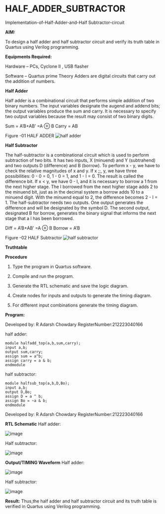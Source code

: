 # HALF_ADDER_SUBTRACTOR

Implementation-of-Half-Adder-and-Half Subtractor-circuit

**AIM:**

To design a half adder and half subtractor circuit and verify its truth table in Quartus using Verilog programming.

**Equipments Required:**

Hardware – PCs, Cyclone II , USB flasher 

Software – Quartus prime Theory Adders are digital circuits that carry out the addition of numbers.

**Half Adder**

Half adder is a combinational circuit that performs simple addition of two binary numbers. The input variables designate the augend and addend bits; the output variables produce the sum and carry. It is necessary to specify two output variables because the result may consist of two binary digits.

Sum = A’B+AB’ =A ⊕ B Carry = AB



Figure -01 HALF ADDER
![half adder](https://github.com/ADARSH778/HALF_ADDER_SUBTRACTOR/assets/149347361/eae43133-3f41-4174-a9bb-4f3ef3a8c5ef)

**Half Subtractor**

The half-subtractor is a combinational circuit which is used to perform subtraction of two bits. It has two inputs, X (minuend) and Y (subtrahend) and two outputs D (difference) and B (borrow). To perform x - y, we have to check the relative magnitudes of x and y. If x ;;, y, we have three possibilities: 0 - 0 = 0, 1 - 0 = 1, and 1 - I = 0. The result is called the difference bit. If x < y, we have 0 - I, and it is necessary to borrow a 1 from the next higher stage. The I borrowed from the next higher stage adds 2 to the minuend bit, just as in the decimal system a borrow adds 10 to a minuend digit. With the minuend equal to 2, the difference becomes 2 - I = 1. The half-subtractor needs two outputs. One output generates the difference and will be designated by the symbol D. The second output, designated B for borrow, generates the binary signal that informs the next stage that a I has been borrowed. 

Diff = A’B+AB’ =A ⊕ B
Borrow = A’B



Figure -02 HALF Subtractor
![half subtractor](https://github.com/ADARSH778/HALF_ADDER_SUBTRACTOR/assets/149347361/2f37a0dd-1a1a-40f5-b931-3c07c1f561b8)

**Truthtable**

**Procedure**

1.	Type the program in Quartus software.

2.	Compile and run the program.

3.	Generate the RTL schematic and save the logic diagram.

4.	Create nodes for inputs and outputs to generate the timing diagram.

5.	For different input combinations generate the timing diagram.


**Program:**

Developed by: R Adarsh Chowdary
RegisterNumber:212223040166


half adder:
```
module halfadd_top(a,b,sum,carry);
input a,b;
output sum,carry; 
assign sum = a^b;
assign carry = a & b;
endmodule
```
half subtractor:
```
module halfsub_top(a,b,D,Bo);
input a,b;
output D,Bo; 
assign D = a ^ b;
assign Bo = ~a & b;
endmodule
```


Developed by: R Adarsh Chowdary
RegisterNumber:212223040166

**RTL Schematic**
Half adder:

![image](https://github.com/PranaveshSaikumar/HALF_ADDER_SUBTRACTOR/assets/151001393/95c2b59f-13df-4501-91d9-9dce22e9f7e4)

Half subtractor:

![image](https://github.com/PranaveshSaikumar/HALF_ADDER_SUBTRACTOR/assets/151001393/3855072b-5445-4094-b4ec-73bb651392ab)

**Output/TIMING Waveform**
Half adder:

![image](https://github.com/PranaveshSaikumar/HALF_ADDER_SUBTRACTOR/assets/151001393/ffffd5c1-3146-4180-b696-3f675a82d49c)

Half subtractor:

![image](https://github.com/PranaveshSaikumar/HALF_ADDER_SUBTRACTOR/assets/151001393/d482d1bf-0bdc-4854-b899-a716b106ac47)


**Result:**
Thus,the  half adder and half subtractor circuit and its truth table is verified in Quartus using Verilog programming.
